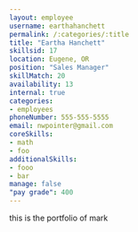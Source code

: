 ```yaml
--- 
layout: employee 
username: earthahanchett
permalink: /:categories/:title 
title: "Eartha Hanchett" 
skillsid: 17 
location: Eugene, OR
position: "Sales Manager"
skillMatch: 20
availability: 13
internal: true
categories: 
- employees
phoneNumber: 555-555-5555 
email: nwpointer@gmail.com
coreSkills:
- math 
- foo
additionalSkills:
- fooo
- bar
manage: false
"pay grade": 400
---
```


this is the portfolio of mark